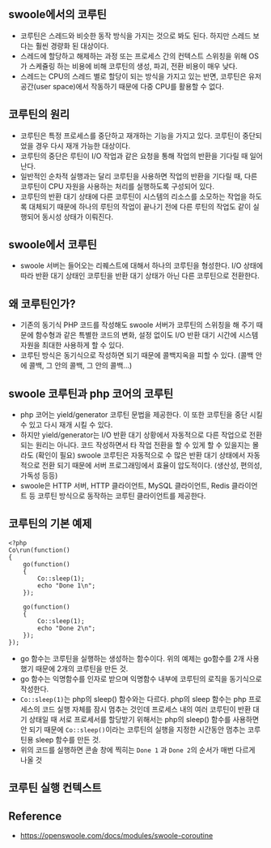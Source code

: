 ## swoole에서의 코루틴
- 코루틴은 스레드와 비슷한 동작 방식을 가지는 것으로 봐도 된다. 하지만 스레드 보다는 훨씬 경량화 된 대상이다. 
- 스레드에 할당하고 해제하는 과정 또는 프로세스 간의 컨텍스트 스위칭을 위해 OS가 스케쥴링 하는 비용에 비해 코루틴의 생성, 파괴, 전환 비용이 매우 낮다.
- 스레드는 CPU의 스레드 별로 할당이 되는 방식을 가지고 있는 반면, 코루틴은 유저 공간(user space)에서 작동하기 때문에 다중 CPU를 활용할 수 없다.

## 코루틴의 원리
- 코루틴은 특정 프로세스를 중단하고 재개하는 기능을 가지고 있다. 코루틴이 중단되었을 경우 다시 재개 가능한 대상이다.
- 코루틴의 중단은 루틴이 I/O 작업과 같은 요청을 통해 작업의 반환을 기다릴 때 일어난다.
- 일반적인 순차적 실행과는 달리 코루틴을 사용하면 작업의 반환을 기다릴 때, 다른 코루틴이 CPU 자원을 사용하는 처리를 실행하도록 구성되어 있다.
- 코루틴의 반환 대기 상태에 다른 코루틴이 시스템의 리소스를 소모하는 작업을 하도록 대체되기 때문에 하나의 루틴의 작업이 끝나기 전에 다른 루틴의 작업도 같이 실행되어 동시성 상태가 이뤄진다.

## swoole에서 코루틴
- swoole 서버는 들어오는 리퀘스트에 대해서 하나의 코루틴을 형성한다. I/O 상태에 따라 반환 대기 상태인 코루틴을 반환 대기 상태가 아닌 다른 코루틴으로 전환한다.

## 왜 코루틴인가?
- 기존의 동기식 PHP 코드를 작성해도 swoole 서버가 코루틴의 스위칭을 해 주기 때문에 함수형과 같은 특별한 코드의 변화, 설정 없이도 I/O 반환 대기 시간에 시스템 자원을 최대한 사용하게 할 수 있다.
- 코루틴 방식은 동기식으로 작성하면 되기 때문에 콜백지옥을 피할 수 있다. (콜백 안에 콜백, 그 안의 콜백, 그 안의 콜백...)

## swoole 코루틴과 php 코어의 코루틴
- php 코어는 yield/generator 코루틴 문법을 제공한다. 이 또한 코루틴을 중단 시킬 수 있고 다시 재개 시킬 수 있다.
- 하지만 yield/generator는 I/O 반환 대기 상황에서 자동적으로 다른 작업으로 전환 되는 원리는 아니다. 코드 작성하면서 타 작업 전환을 할 수 있게 할 수 있을지는 몰라도 (확인이 필요) swoole 코루틴은 자동적으로 수 많은 반환 대기 상태에서 자동적으로 전환 되기 때문에 서버 프로그래밍에서 효율이 압도적이다. (생산성, 편의성, 가독성 등등)
- swoole은 HTTP 서버, HTTP 클라이언트, MySQL 클라이언트, Redis 클라이언트 등 코루틴 방식으로 동작하는 코루틴 클라이언트를 제공한다.

## 코루틴의 기본 예제
```
<?php
Co\run(function()
{
    go(function()
    {
        Co::sleep(1);
        echo "Done 1\n";
    });

    go(function()
    {
        Co::sleep(1);
        echo "Done 2\n";
    });
});
```
- go 함수는 코루틴을 실행하는 생성하는 함수이다. 위의 예제는 go함수를 2개 사용했기 때문에 2개의 코루틴을 만든 것.
- go 함수는 익명함수를 인자로 받으며 익명함수 내부에 코루틴의 로직을 동기식으로 작성한다.
- `Co::sleep(1)`는 php의 sleep() 함수와는 다르다. php의 sleep 함수는 php 프로세스의 코드 실행 자체를 잠시 멈추는 것인데 프로세스 내의 여러 코루틴이 반환 대기 상태일 때 서로 프로세서를 할당받기 위해서는 php의 sleep() 함수를 사용하면 안 되기 때문에 `Co::sleep()`이라는 코루틴의 실행을 지정한 시간동안 멈추는 코루틴용 sleep 함수를 만든 것.
- 위의 코드를 실행하면 콘솔 창에 찍히는 `Done 1` 과 `Done 2`의 순서가 매번 다르게 나올 것

## 코루틴 실행 컨텍스트


## Reference
- https://openswoole.com/docs/modules/swoole-coroutine
